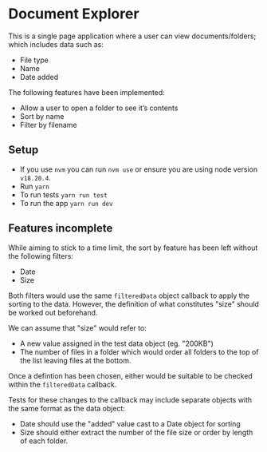# Document Explorer

This is a single page application where a user can view documents/folders; which includes data such as:
- File type
- Name
- Date added

The following features have been implemented:
- Allow a user to open a folder to see it’s contents
- Sort by name
- Filter by filename

## Setup

- If you use `nvm` you can run `nvm use` or ensure you are using node version `v18.20.4`.
- Run `yarn`
- To run tests `yarn run test`
- To run the app `yarn run dev`

## Features incomplete
While aiming to stick to a time limit, the sort by feature has been left without the following filters:
- Date
- Size

Both filters would use the same `filteredData` object callback to apply the sorting to the data. However, the definition of what constitutes "size" should be worked out beforehand.

We can assume that "size" would refer to:
- A new value assigned in the test data object (eg. "200KB")
- The number of files in a folder which would order all folders to the top of the list leaving files at the bottom.

Once a defintion has been chosen, either would be suitable to be checked within the `filteredData` callback.

Tests for these changes to the callback may include separate objects with the same format as the data object:
- Date should use the "added" value cast to a Date object for sorting
- Size should either extract the number of the file size or order by length of each folder.
